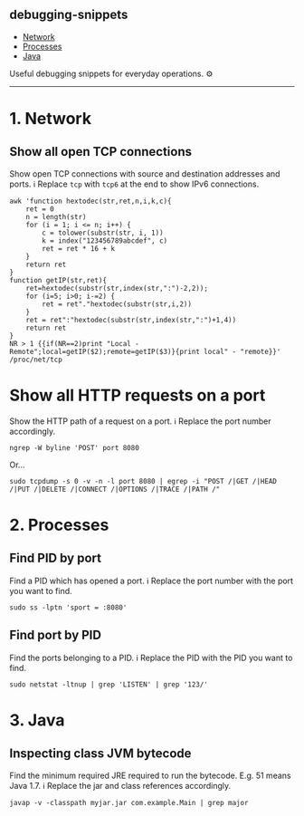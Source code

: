 
debugging-snippets
-------------------

- [Network](#network)
- [Processes](#processes)
- [Java](#java)

Useful debugging snippets for everyday operations. ⚙️

----

<a id="network"></a>
# 1. Network

## Show all open TCP connections
Show open TCP connections with source and destination addresses and ports.
ℹ️️ Replace `tcp` with `tcp6` at the end to show IPv6 connections.

```shell
awk 'function hextodec(str,ret,n,i,k,c){
    ret = 0
    n = length(str)
    for (i = 1; i <= n; i++) {
        c = tolower(substr(str, i, 1))
        k = index("123456789abcdef", c)
        ret = ret * 16 + k
    }
    return ret
}
function getIP(str,ret){
    ret=hextodec(substr(str,index(str,":")-2,2)); 
    for (i=5; i>0; i-=2) {
        ret = ret"."hextodec(substr(str,i,2))
    }
    ret = ret":"hextodec(substr(str,index(str,":")+1,4))
    return ret
} 
NR > 1 {{if(NR==2)print "Local - Remote";local=getIP($2);remote=getIP($3)}{print local" - "remote}}' /proc/net/tcp
```

# Show all HTTP requests on a port
Show the HTTP path of a request on a port.
ℹ️ Replace the port number accordingly.
```shell
ngrep -W byline 'POST' port 8080
```

Or...

```shell
sudo tcpdump -s 0 -v -n -l port 8080 | egrep -i "POST /|GET /|HEAD /|PUT /|DELETE /|CONNECT /|OPTIONS /|TRACE /|PATH /"
```

<a id="processes"></a>
# 2. Processes

## Find PID by port
Find a PID which has opened a port.
ℹ️ Replace the port number with the port you want to find.
```shell
sudo ss -lptn 'sport = :8080'
```

## Find port by PID
Find the ports belonging to a PID.
ℹ️ Replace the PID with the PID you want to find.
```shell
sudo netstat -ltnup | grep 'LISTEN' | grep '123/'
```

<a id="java"></a>
# 3. Java

## Inspecting class JVM bytecode
Find the minimum required JRE required to run the bytecode. E.g. 51 means Java 1.7.
ℹ️ Replace the jar and class references accordingly.
```shell
javap -v -classpath myjar.jar com.example.Main | grep major
```
